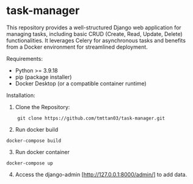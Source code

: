 # task-manager

This repository provides a well-structured Django web application for managing tasks, including basic CRUD (Create, Read, Update, Delete) functionalities. It leverages Celery for asynchronous tasks and benefits from a Docker environment for streamlined deployment.

Requirements:
- Python >= 3.9.18
- pip (package installer)
- Docker Desktop (or a compatible container runtime)

Installation:

1. Clone the Repository:
```
    git clone https://github.com/tmttan03/task-manager.git
```

2. Run docker build

```
docker-compose build
```

3. Run docker container

```
docker-compose up
```

4. Access the django-admin [http://127.0.0.1:8000/admin/] to add data.

